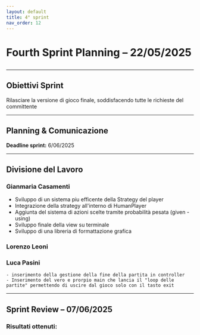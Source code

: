 ```yaml
---
layout: default
title: 4° sprint
nav_order: 12
---
```


# Fourth Sprint Planning – 22/05/2025

##
---

## Obiettivi Sprint

Rilasciare la versione di gioco finale, soddisfacendo tutte le richieste del committente


---

## Planning & Comunicazione


**Deadline sprint:** 6/06/2025

---

## Divisione del Lavoro


### Gianmaria Casamenti
- Sviluppo di un sistema piu efficente della Strategy del player
- Integrazione della strategy all'interno di HumanPlayer 
- Aggiunta del sistema di azioni scelte tramite probabilità pesata (given - using)
- Sviluppo finale della view su terminale
- Sviluppo di una libreria di formattazione grafica

### Lorenzo Leoni


### Luca Pasini
    - inserimento della gestione della fine della partita in controller
    - Inserimento del vero e prorpio main che lancia il "loop delle partite" permettendo di uscire dal gioco solo con il tasto exit
    

---

## Sprint Review – 07/06/2025


### Risultati ottenuti:


